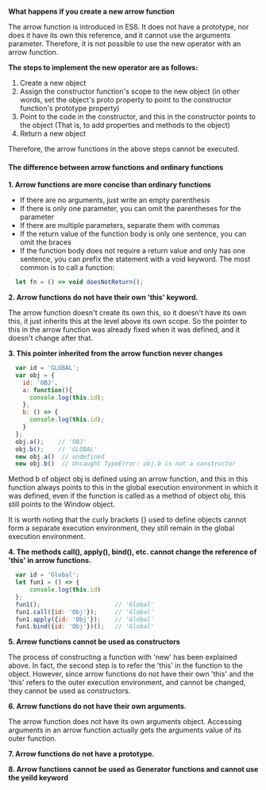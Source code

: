 **What happens if you create a new arrow function**

The arrow function is introduced in ES6. It does not have a prototype, nor does it have its own this reference, and it cannot use the arguments parameter. Therefore, it is not possible to use the new operator with an arrow function.

**The steps to implement the new operator are as follows:**
1. Create a new object
2. Assign the constructor function's scope to the new object (in other words, set the object's proto property to point to the constructor function's prototype property)
3. Point to the code in the constructor, and this in the constructor points to the object (That is, to add properties and methods to the object)
4. Return a new object

Therefore, the arrow functions in the above steps cannot be executed.

#### The difference between arrow functions and ordinary functions

**1. Arrow functions are more concise than ordinary functions**

  - If there are no arguments, just write an empty parenthesis
  - If there is only one parameter, you can omit the parentheses for the parameter
  - If there are multiple parameters, separate them with commas
  - If the return value of the function body is only one sentence, you can omit the braces
  - If the function body does not require a return value and only has one sentence, you can prefix the statement with a void keyword. The most common is to call a function:

  ```JavaScript
    let fn = () => void doesNotReturn();
  ```
**2. Arrow functions do not have their own 'this' keyword.**

The arrow function doesn't create its own this, so it doesn't have its own this, it just inherits this at the level above its own scope. So the pointer to this in the arrow function was already fixed when it was defined, and it doesn't change after that.

**3. This pointer inherited from the arrow function never changes**

```JavaScript
  var id = 'GLOBAL';
  var obj = {
    id: 'OBJ',
    a: function(){
      console.log(this.id);
    },
    b: () => {
      console.log(this.id);
    }
  };
  obj.a();    // 'OBJ'
  obj.b();    // 'GLOBAL'
  new obj.a()  // undefined
  new obj.b()  // Uncaught TypeError: obj.b is not a constructor
```
Method b of object obj is defined using an arrow function, and this in this function always points to this in the global execution environment in which it was defined, even if the function is called as a method of object obj, this still points to the Window object.

It is worth noting that the curly brackets {} used to define objects cannot form a separate execution environment, they still remain in the global execution environment.

**4. The methods call(), apply(), bind(), etc. cannot change the reference of 'this' in arrow functions.**

```JavaScript
  var id = 'Global';
  let fun1 = () => {
      console.log(this.id)
  };
  fun1();                     // 'Global'
  fun1.call({id: 'Obj'});     // 'Global'
  fun1.apply({id: 'Obj'});    // 'Global'
  fun1.bind({id: 'Obj'})();   // 'Global'
```
**5. Arrow functions cannot be used as constructors**

The process of constructing a function with 'new' has been explained above. In fact, the second step is to refer the 'this' in the function to the object. However, since arrow functions do not have their own 'this' and the 'this' refers to the outer execution environment, and cannot be changed, they cannot be used as constructors.

**6. Arrow functions do not have their own arguments.**

The arrow function does not have its own arguments object. Accessing arguments in an arrow function actually gets the arguments value of its outer function.

**7. Arrow functions do not have a prototype.**

**8. Arrow functions cannot be used as Generator functions and cannot use the yeild keyword**
